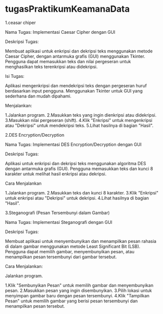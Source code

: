 # tugasPraktikumKeamanaData
1.ceasar chiper

Nama Tugas: Implementasi Caesar Cipher dengan GUI

Deskripsi Tugas:

Membuat aplikasi untuk enkripsi dan dekripsi teks menggunakan metode Caesar Cipher, dengan antarmuka grafis (GUI) menggunakan Tkinter. Pengguna dapat memasukkan teks dan nilai pergeseran untuk menghasilkan teks terenkripsi atau didekripsi.

Isi Tugas:

Aplikasi mengenkripsi dan mendekripsi teks dengan pergeseran huruf berdasarkan input pengguna.
Menggunakan Tkinter untuk GUI yang sederhana dan mudah dipahami.

 Menjalankan:
 
1.Jalankan program.
2.Masukkan teks yang ingin dienkripsi atau didekripsi.
3.Masukkan nilai pergeseran (shift).
4.Klik "Enkripsi" untuk mengenkripsi atau "Dekripsi" untuk mendekripsi teks.
5.Lihat hasilnya di bagian "Hasil".

2.DES Encryption/Decryption

Nama Tugas: Implementasi DES Encryption/Decryption dengan GUI

Deskripsi Tugas:

Aplikasi untuk enkripsi dan dekripsi teks menggunakan algoritma DES dengan antarmuka grafis (GUI). Pengguna memasukkan teks dan kunci 8 karakter untuk melihat hasil enkripsi atau dekripsi.

Cara Menjalankan

1.Jalankan program.
2.Masukkan teks dan kunci 8 karakter.
3.Klik "Enkripsi" untuk enkripsi atau "Dekripsi" untuk dekripsi.
4.Lihat hasilnya di bagian "Hasil".

3.Steganografi (Pesan Tersembunyi dalam Gambar)

Nama Tugas: Implementasi Steganografi dengan GUI

Deskripsi Tugas:

Membuat aplikasi untuk menyembunyikan dan menampilkan pesan rahasia di dalam gambar menggunakan metode Least Significant Bit (LSB). Pengguna dapat memilih gambar, menyembunyikan pesan, atau menampilkan pesan tersembunyi dari gambar tersebut.

Cara Menjalankan:

Jalankan program.

1.Klik "Sembunyikan Pesan" untuk memilih gambar dan menyembunyikan pesan.
2.Masukkan pesan yang ingin disembunyikan.
3.Pilih lokasi untuk menyimpan gambar baru dengan pesan tersembunyi.
4.Klik "Tampilkan Pesan" untuk memilih gambar yang berisi pesan tersembunyi dan menampilkan pesan tersebut.
